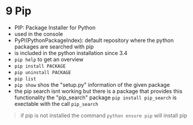 # 9 Pip
- PIP: Package Installer for Python
- used in the console
- PyPI(PythonPackageIndex): default repository where the python packages are searched with pip
- is included in the python installation since 3.4
- ``pip help`` to get an overview
- ``pip install PACKAGE``
- ``pip uninstall PACKAGE``
- ``pip list``
- ``pip show`` shos the "setup.py" information of the given package
- the pip search isnt working but there is a package that provides this functionality the "pip_search" package ``pip install pip_search`` is exectable with the call ``pip_search``
> if pip is not installed the command ``python ensure pip`` will install pip
